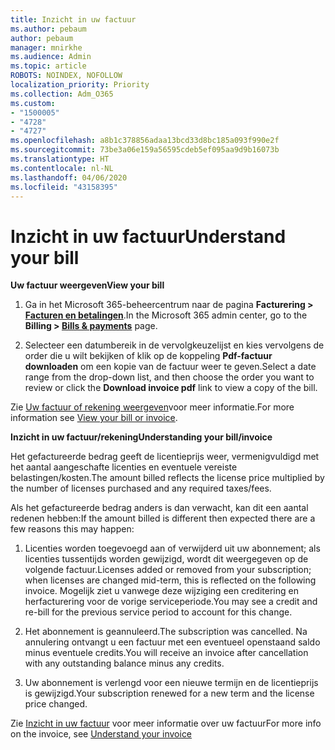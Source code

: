 ```yaml
---
title: Inzicht in uw factuur
ms.author: pebaum
author: pebaum
manager: mnirkhe
ms.audience: Admin
ms.topic: article
ROBOTS: NOINDEX, NOFOLLOW
localization_priority: Priority
ms.collection: Adm_O365
ms.custom:
- "1500005"
- "4728"
- "4727"
ms.openlocfilehash: a8b1c378856adaa13bcd33d8bc185a093f990e2f
ms.sourcegitcommit: 73be3a06e159a56595cdeb5ef095aa9d9b16073b
ms.translationtype: HT
ms.contentlocale: nl-NL
ms.lasthandoff: 04/06/2020
ms.locfileid: "43158395"
---
```

# <a name="understand-your-bill"></a><span data-ttu-id="01ef4-102">Inzicht in uw factuur</span><span class="sxs-lookup"><span data-stu-id="01ef4-102">Understand your bill</span></span>

<span data-ttu-id="01ef4-103">**Uw factuur weergeven**</span><span class="sxs-lookup"><span data-stu-id="01ef4-103">**View your bill**</span></span>

1. <span data-ttu-id="01ef4-104">Ga in het Microsoft 365-beheercentrum naar de pagina **Facturering > [ Facturen en betalingen](https://go.microsoft.com/fwlink/p/?linkid=848039)**.</span><span class="sxs-lookup"><span data-stu-id="01ef4-104">In the Microsoft 365 admin center, go to the **Billing > [Bills & payments](https://go.microsoft.com/fwlink/p/?linkid=848039)** page.</span></span>

2. <span data-ttu-id="01ef4-105">Selecteer een datumbereik in de vervolgkeuzelijst en kies vervolgens de order die u wilt bekijken of klik op de koppeling **Pdf-factuur downloaden** om een kopie van de factuur weer te geven.</span><span class="sxs-lookup"><span data-stu-id="01ef4-105">Select a date range from the drop-down list, and then choose the order you want to review or click the **Download invoice pdf** link to view a copy of the bill.</span></span>

<span data-ttu-id="01ef4-106">Zie [Uw factuur of rekening weergeven](https://docs.microsoft.com/office365/admin/subscriptions-and-billing/view-your-bill-or-invoice)voor meer informatie.</span><span class="sxs-lookup"><span data-stu-id="01ef4-106">For more information see [View your bill or invoice](https://docs.microsoft.com/office365/admin/subscriptions-and-billing/view-your-bill-or-invoice).</span></span>

<span data-ttu-id="01ef4-107">**Inzicht in uw factuur/rekening**</span><span class="sxs-lookup"><span data-stu-id="01ef4-107">**Understanding your bill/invoice**</span></span>

<span data-ttu-id="01ef4-108">Het gefactureerde bedrag geeft de licentieprijs weer, vermenigvuldigd met het aantal aangeschafte licenties en eventuele vereiste belastingen/kosten.</span><span class="sxs-lookup"><span data-stu-id="01ef4-108">The amount billed reflects the license price multiplied by the number of licenses purchased and any required taxes/fees.</span></span>

<span data-ttu-id="01ef4-109">Als het gefactureerde bedrag anders is dan verwacht, kan dit een aantal redenen hebben:</span><span class="sxs-lookup"><span data-stu-id="01ef4-109">If the amount billed is different then expected there are a few reasons this may happen:</span></span>

1. <span data-ttu-id="01ef4-110">Licenties worden toegevoegd aan of verwijderd uit uw abonnement; als licenties tussentijds worden gewijzigd, wordt dit weergegeven op de volgende factuur.</span><span class="sxs-lookup"><span data-stu-id="01ef4-110">Licenses added or removed from your subscription; when licenses are changed mid-term, this is reflected on the following invoice.</span></span>  <span data-ttu-id="01ef4-111">Mogelijk ziet u vanwege deze wijziging een creditering en herfacturering voor de vorige serviceperiode.</span><span class="sxs-lookup"><span data-stu-id="01ef4-111">You may see a credit and re-bill for the previous service period to account for this change.</span></span>

2. <span data-ttu-id="01ef4-112">Het abonnement is geannuleerd.</span><span class="sxs-lookup"><span data-stu-id="01ef4-112">The subscription was cancelled.</span></span>  <span data-ttu-id="01ef4-113">Na annulering ontvangt u een factuur met een eventueel openstaand saldo minus eventuele credits.</span><span class="sxs-lookup"><span data-stu-id="01ef4-113">You will receive an invoice after cancellation with any outstanding balance minus any credits.</span></span>

3. <span data-ttu-id="01ef4-114">Uw abonnement is verlengd voor een nieuwe termijn en de licentieprijs is gewijzigd.</span><span class="sxs-lookup"><span data-stu-id="01ef4-114">Your subscription renewed for a new term and the license price changed.</span></span>  

<span data-ttu-id="01ef4-115">Zie [Inzicht in uw factuur](https://support.office.com/article/Understand-your-invoice-for-Office-365-for-business-0724b428-fb59-4962-8c37-6674166d7507) voor meer informatie over uw factuur</span><span class="sxs-lookup"><span data-stu-id="01ef4-115">For more info on the invoice, see [Understand your invoice](https://support.office.com/article/Understand-your-invoice-for-Office-365-for-business-0724b428-fb59-4962-8c37-6674166d7507)</span></span>
